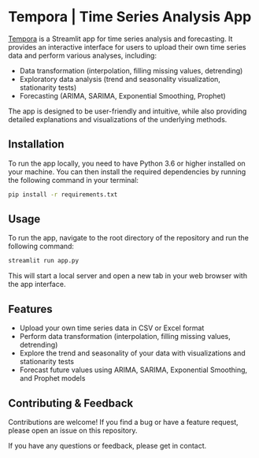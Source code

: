 # Tempora | Time Series Analysis App

[Tempora](https://tempora-a-time-series-app.streamlit.app/) is a Streamlit app for time series analysis and forecasting. It provides an interactive interface for users to upload their own time series data and perform various analyses, including:

- Data transformation (interpolation, filling missing values, detrending)
- Exploratory data analysis (trend and seasonality visualization, stationarity tests)
- Forecasting (ARIMA, SARIMA, Exponential Smoothing, Prophet)

The app is designed to be user-friendly and intuitive, while also providing detailed explanations and visualizations of the underlying methods.

## Installation

To run the app locally, you need to have Python 3.6 or higher installed on your machine. You can then install the required dependencies by running the following command in your terminal:

```bash
pip install -r requirements.txt
```

## Usage

To run the app, navigate to the root directory of the repository and run the following command:

```bash
streamlit run app.py
```

This will start a local server and open a new tab in your web browser with the app interface.

## Features

- Upload your own time series data in CSV or Excel format
- Perform data transformation (interpolation, filling missing values, detrending)
- Explore the trend and seasonality of your data with visualizations and stationarity tests
- Forecast future values using ARIMA, SARIMA, Exponential Smoothing, and Prophet models

## Contributing & Feedback

Contributions are welcome! If you find a bug or have a feature request, please open an issue on this repository.

If you have any questions or feedback, please get in contact.